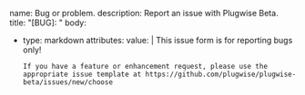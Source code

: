 name: Bug or problem.
description: Report an issue with Plugwise Beta.
title: "[BUG]: "
body:
  - type: markdown
    attributes:
      value: |
        This issue form is for reporting bugs only!

        If you have a feature or enhancement request, please use the appropriate issue template at https://github.com/plugwise/plugwise-beta/issues/new/choose
